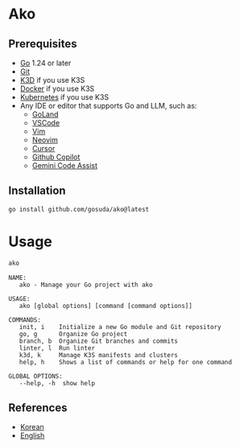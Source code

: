 # Ako

## Prerequisites

- [Go](https://golang.org/doc/install/source) 1.24 or later
- [Git](https://git-scm.com/book/en/v2/Getting-Started-Installing-Git)
- [K3D](https://k3d.io/) if you use K3S
- [Docker](https://docs.docker.com/get-docker/) if you use K3S
- [Kubernetes](https://kubernetes.io/docs/setup/) if you use K3S
- Any IDE or editor that supports Go and LLM, such as:
  - [GoLand](https://www.jetbrains.com/go/)
  - [VSCode](https://code.visualstudio.com/)
  - [Vim](https://www.vim.org/)
  - [Neovim](https://neovim.io/)
  - [Cursor](https://cursor.so/)
  - [Github Copilot](https://github.com/features/copilot)
  - [Gemini Code Assist](https://codeassist.google/)

## Installation

```bash
go install github.com/gosuda/ako@latest
```

# Usage

```bash
ako
```

```shell
NAME:
   ako - Manage your Go project with ako

USAGE:
   ako [global options] [command [command options]]

COMMANDS:
   init, i    Initialize a new Go module and Git repository
   go, g      Organize Go project
   branch, b  Organize Git branches and commits
   linter, l  Run linter
   k3d, k     Manage K3S manifests and clusters
   help, h    Shows a list of commands or help for one command

GLOBAL OPTIONS:
   --help, -h  show help
```

## References

- [Korean](./principle_ko.md)
- [English](./principle_en.md)